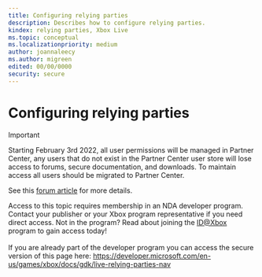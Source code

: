 ```yaml
---
title: Configuring relying parties
description: Describes how to configure relying parties.
kindex: relying parties, Xbox Live
ms.topic: conceptual
ms.localizationpriority: medium
author: joannaleecy
ms.author: migreen
edited: 00/00/0000
security: secure
---
```


# Configuring relying parties
> [!IMPORTANT]
> Starting February 3rd 2022, all user permissions will be managed in Partner Center, any users that do not exist in the Partner Center user store will lose access to forums, secure documentation, and downloads. To maintain access all users should be migrated to Partner Center. <p></p>See this <a href="https://forums.xboxlive.com/articles/132187/breaking-change-user-access-for-forums-secure-docu.html">forum article</a> for more details.  

 Access to this topic requires membership in an NDA developer program. Contact your publisher or your Xbox program representative if you need direct access. Not in the program? Read about joining the <a href="https://www.xbox.com/Developers/id">ID@Xbox</a> program to gain access today!  <br/><br/>If you are already part of the developer program you can access the secure version of this page here: <a target="_blank" href="https://developer.microsoft.com/en-us/games/xbox/docs/gdk/live-relying-parties-nav">https://developer.microsoft.com/en-us/games/xbox/docs/gdk/live-relying-parties-nav</a>